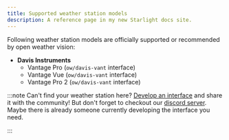 ```yaml
---
title: Supported weather station models
description: A reference page in my new Starlight docs site.
---
```


Following weather station models are officially supported or recommended by open weather vision:

-   **Davis Instruments**
    -   Vantage Pro (`ow/davis-vant` interface)
    -   Vantage Vue (`ow/davis-vant` interface)
    -   Vantage Pro 2 (`ow/davis-vant` interface)

:::note
Can't find your weather station here? [Develop an interface](/docs/developer-guides/station-interface) and share it with the community! But don't forget to checkout our [discord server](https://discord.gg/YxVmbrYy). Maybe there is already someone currently developing the interface you need.

:::
